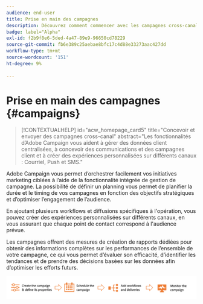 ```yaml
---
audience: end-user
title: Prise en main des campagnes
description: Découvrez comment commencer avec les campagnes cross-canal.
badge: label="Alpha"
exl-id: f2b9f8e6-5ded-4a47-89e9-96650cd78229
source-git-commit: fb6e389c25aebae8bfc17c4d88e33273aac427dd
workflow-type: tm+mt
source-wordcount: '151'
ht-degree: 9%

---
```



# Prise en main des campagnes {#campaigns}

>[!CONTEXTUALHELP]
>id="acw_homepage_card5"
>title="Concevoir et envoyer des campagnes cross-canal"
>abstract="Les fonctionnalités d’Adobe Campaign vous aident à gérer des données client centralisées, à concevoir des communications et des campagnes client et à créer des expériences personnalisées sur différents canaux : Courriel, Push et SMS."

Adobe Campaign vous permet d’orchestrer facilement vos initiatives marketing ciblées à l’aide de la fonctionnalité intégrée de gestion de campagne. La possibilité de définir un planning vous permet de planifier la durée et le timing de vos campagnes en fonction des objectifs stratégiques et d’optimiser l’engagement de l’audience.

En ajoutant plusieurs workflows et diffusions spécifiques à l&#39;opération, vous pouvez créer des expériences personnalisées sur différents canaux, en vous assurant que chaque point de contact correspond à l&#39;audience prévue.

Les campagnes offrent des mesures de création de rapports dédiées pour obtenir des informations complètes sur les performances de l’ensemble de votre campagne, ce qui vous permet d’évaluer son efficacité, d’identifier les tendances et de prendre des décisions basées sur les données afin d’optimiser les efforts futurs.

![Flux de campagne](assets/campaign-flow.png)


<!--
Use Adobe Campaign to create cross-channel campaigns. With its marketing campaign orchestration capabilities, you can manage and centralize customer data, design customer communications and campaigns, and create personalized experiences across different channels. In this version, email, push and SMS channels are available.

Design and execute high-volume email campaigns to deliver personalized messages, for all platforms and screen sizes. 
Measure the effectiveness of your deliveries with detailed reports including the counts of opens, clicks, forwards, and more. With Adobe Campaign segmentation capabilities, you can run queries against a high-volume database, and easily define dynamic marketing segments which perfectly target your campaigns.
-->

<!--
Get Started with campaigns
Adobe Campaign offers a set of solutions that help you personalize and deliver campaigns across all of your online and offline channels. You can create, configure, execute and analyze marketing campaigns. All marketing campaigns can be managed from a unified control center. Discover how to browse and create marketing campaigns in this section.

Campaigns include actions (deliveries) and processes (importing or extracting files), as well as resources (marketing documents, delivery outlines). They are used in marketing campaigns. Campaigns are part of a program, and programs are included in a campaign plan.
-->
